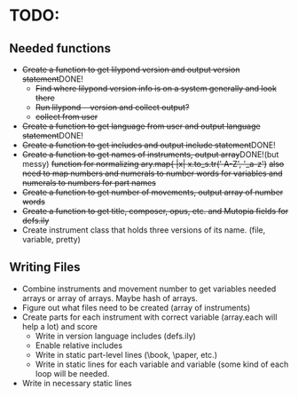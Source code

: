 # TODO:

## Needed functions
* ~~Create a function to get lilypond version and output version statement~~DONE!
    * ~~Find where lilypond version info is on a system generally and look there~~
    * ~~Run lilypond --version and collect output?~~
    * ~~collect from user~~ 
* ~~Create a function to get language from user and output language
  statement~~DONE!
* ~~Create a function to get includes and output include statement~~DONE!
* ~~Create a function to get names of instruments, output array~~DONE!(but
  messy)
    ~~function for normalizing ary.map{ |x| x.to_s.tr(' A-Z', '_a-z')~~
    ~~also need to map numbers and numerals to number words for variables and~~
      ~~numerals to numbers for part names~~
* ~~Create a function to get number of movements, output array of number
  words~~
* ~~Create a function to get title, composer, opus, etc. and Mutopia fields for defs.ily~~
* Create instrument class that holds three versions of its name.
  (file, variable, pretty)

## Writing Files
* Combine instruments and movement number to get variables needed arrays or
  array of arrays. Maybe hash of arrays.
* Figure out what files need to be created (array of instruments)
* Create parts for each instrument with correct variable (array.each will help
  a lot) and score
    * Write in version language includes (defs.ily)
    * Enable relative includes
    * Write in static part-level lines (\book, \paper, etc.)
    * Write in static lines for each variable and variable (some kind of each
    loop will be needed.
* Write in necessary static lines
  
